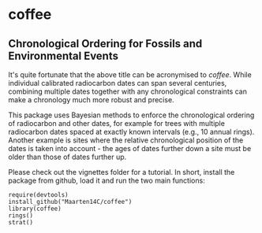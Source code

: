 # coffee

## Chronological Ordering for Fossils and Environmental Events

It's quite fortunate that the above title can be acronymised to *coffee*. While individual calibrated radiocarbon dates can span several centuries, combining multiple dates together with any chronological constraints can make a chronology much more robust and precise.

This package uses Bayesian methods to enforce the chronological ordering of radiocarbon and other dates, 
for example for trees with multiple radiocarbon dates spaced at exactly known intervals (e.g., 10 annual rings). 
Another example is sites where the relative chronological position of the dates is taken into account - 
the ages of dates further down a site must be older than those of dates further up.

Please check out the vignettes folder for a tutorial. In short, install the package from github, load it and run the two main functions:

```{r, eval=FALSE}
require(devtools)
install_github("Maarten14C/coffee")
library(coffee)
rings()
strat()
```

